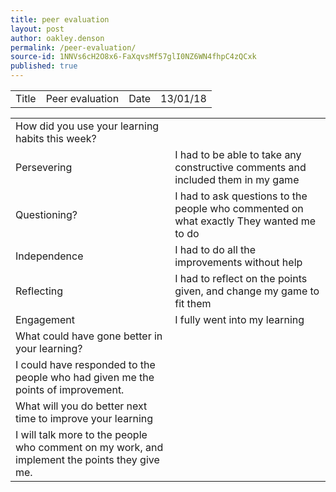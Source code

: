 ```yaml
---
title: peer evaluation
layout: post
author: oakley.denson
permalink: /peer-evaluation/
source-id: 1NNVs6cH2O8x6-FaXqvsMf57glI0NZ6WN4fhpC4zQCxk
published: true
---
```

<table>
  <tr>
    <td>Title</td>
    <td>Peer evaluation</td>
    <td>Date</td>
    <td>13/01/18</td>
  </tr>
</table>


<table>
  <tr>
    <td>How did you use your learning habits this week?</td>
    <td></td>
  </tr>
  <tr>
    <td>Persevering</td>
    <td>I had to be able to take any constructive comments and included them in my game</td>
  </tr>
  <tr>
    <td>Questioning?</td>
    <td>I had to ask questions to the people who commented on what exactly They wanted me to do</td>
  </tr>
  <tr>
    <td>Independence</td>
    <td>I had to do all the improvements without help</td>
  </tr>
  <tr>
    <td>Reflecting</td>
    <td>I had to reflect on the points given, and change my game to fit them</td>
  </tr>
  <tr>
    <td>Engagement</td>
    <td>I fully went into my learning</td>
  </tr>
  <tr>
    <td>What could have gone better in your learning?</td>
    <td></td>
  </tr>
  <tr>
    <td>I could have responded to the people who had given me the points of improvement. </td>
    <td></td>
  </tr>
  <tr>
    <td>What will you do better next time to improve your learning</td>
    <td></td>
  </tr>
  <tr>
    <td>I will talk more to the people who comment on my work, and implement the points they give me.</td>
    <td></td>
  </tr>
</table>


